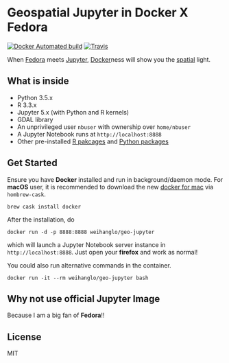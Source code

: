 # Geospatial Jupyter in Docker X Fedora

[![Docker Automated build](https://img.shields.io/docker/automated/weihanglo/geo-spatial.svg)](https://hub.docker.com/r/weihanglo/geo-jupyter)
[![Travis](https://img.shields.io/travis/weihanglo/geo-spatial.svg)]()

When [Fedora][1] meets [Jupyter][2], [Docker][3]ness will show you the [spatial][4] light.

[1]: https://getfedora.org/
[2]: http://jupyter.org/
[3]: https://www.docker.com/
[4]: https://en.wikipedia.org/wiki/Geospatial_analysis

## What is inside

- Python 3.5.x
- R 3.3.x
- Jupyter 5.x (with Python and R kernels)
- GDAL library
- An unprivileged user `nbuser` with ownership over `home/nbuser`
- A Jupyter Notebook runs at `http://localhost:8888`
- Other pre-installed [R pakcages](Rpackages.R) and [Python packages](http://example.com)

## Get Started

Ensure you have **Docker** installed and run in background/daemon mode. 
For **macOS** user, it is recommended to download the new [docker for mac][docker-mac] via `hombrew-cask`.

```
brew cask install docker
```

[docker-mac]: https://docs.docker.com/docker-for-mac/


After the installation,  do

```
docker run -d -p 8888:8888 weihanglo/geo-jupyter
```

which will launch a Jupyter Notebook server instance in `http://localhost:8888`.
Just open your **firefox** and work as normal!

You could also run alternative commands in the container.

```
docker run -it --rm weihanglo/geo-jupyter bash
```

## Why not use official Jupyter Image

Because I am a big fan of **Fedora**!!

## License

MIT
